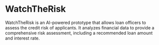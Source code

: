 # WatchTheRisk

WatchTheRisk is an AI-powered prototype that allows loan officers to assess the credit risk of applicants. It analyzes financial data to provide a comprehensive risk assessment, including a recommended loan amount and interest rate.
